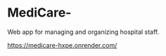 # MediCare-
Web app for managing and organizing hospital staff.

https://medicare-hxpe.onrender.com/
